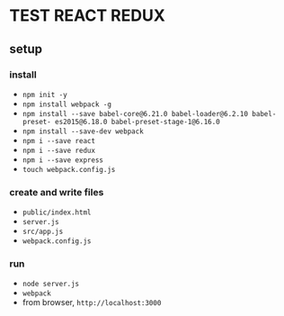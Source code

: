 # TEST REACT REDUX

## setup

### install

- `npm init -y`
- `npm install webpack -g`
- `npm install --save babel-core@6.21.0 babel-loader@6.2.10 babel-preset- es2015@6.18.0 babel-preset-stage-1@6.16.0`
- `npm install --save-dev webpack`
- `npm i --save react`
- `npm i --save redux`
- `npm i --save express`
- `touch webpack.config.js`

### create and write files
- `public/index.html`
- `server.js`
- `src/app.js`
- `webpack.config.js`

### run
- `node server.js`
- `webpack`
- from browser, `http://localhost:3000`